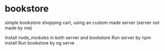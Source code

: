 # bookstore
simple bookstore shopping cart, using an custom made server (server not made by me)

Install node_modules in both server and bookstore
Run server by npm install
Run bookstore by ng serve


